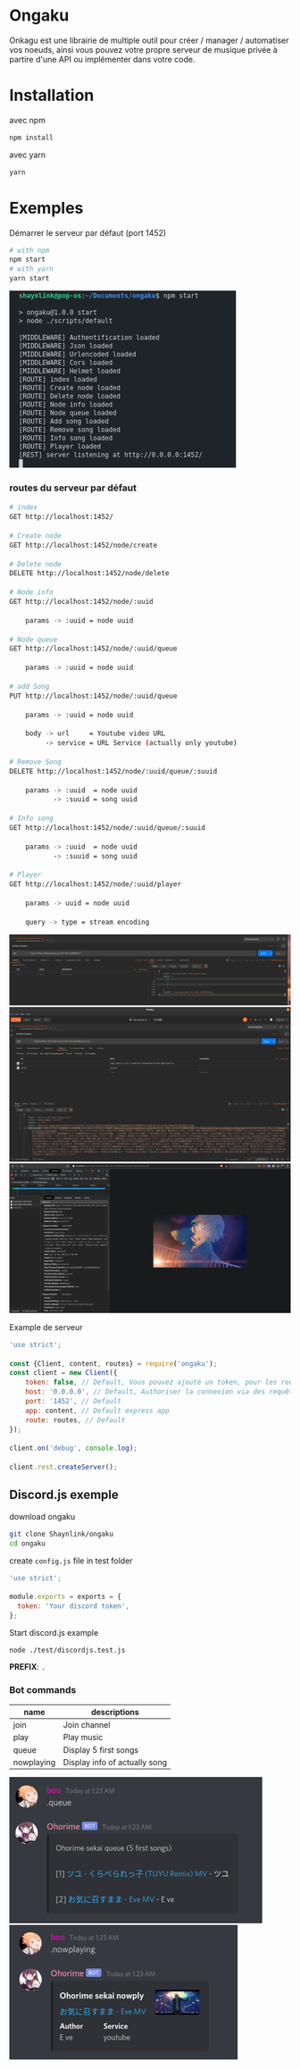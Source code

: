 # Ongaku
Onkagu est une librairie de multiple outil pour créer / manager / automatiser vos noeuds, ainsi vous pouvez votre propre serveur de musique privée à partire d'une API ou implémenter dans votre code.

# Installation
avec npm
```bash
npm install
```
avec yarn
```bash
yarn
```

# Exemples
Démarrer le serveur par défaut (port 1452)
```bash
# with npm
npm start
# with yarn
yarn start
```

<img src="https://raw.githubusercontent.com/Shaynlink/ongaku/master/assets/images/loadRoute.png" />

### routes du serveur par défaut
```bash
# index
GET http://localhost:1452/

# Create node
GET http://localhost:1452/node/create

# Delete node
DELETE http://localhost:1452/node/delete

# Node info
GET http://localhost:1452/node/:uuid

    params -> :uuid = node uuid

# Node queue
GET http://localhost:1452/node/:uuid/queue

    params -> :uuid = node uuid

# add Song
PUT http://localhost:1452/node/:uuid/queue
    
    params -> :uuid = node uuid
    
    body -> url     = Youtube video URL
         -> service = URL Service (actually only youtube)

# Remove Song
DELETE http://localhost:1452/node/:uuid/queue/:suuid

    params -> :uuid  = node uuid
           -> :suuid = song uuid

# Info song
GET http://localhost:1452/node/:uuid/queue/:suuid
    
    params -> :uuid  = node uuid
           -> :suuid = song uuid

# Player
GET http://localhost:1452/node/:uuid/player

    params -> uuid = node uuid

    query -> type = stream encoding
```

<img src="https://raw.githubusercontent.com/Shaynlink/ongaku/master/assets/images/node.png" />

<img src="https://raw.githubusercontent.com/Shaynlink/ongaku/master/assets/images/addQueue.png" />

<img src="https://raw.githubusercontent.com/Shaynlink/ongaku/master/assets/images/player.png" />

Example de serveur
```js
'use strict';

const {Client, content, routes} = require('ongaku');
const client = new Client({
    token: false, // Default, Vous pouvez ajouté un token, pour les requêtes via votre api avec le headers Authorization
    host: '0.0.0.0', // Default, Authoriser la connexion via des requêtes externe du réseau
    port: '1452', // Default
    app: content, // Default express app
    route: routes, // Default
});

client.on('debug', console.log);

client.rest.createServer();
```

 ## Discord.js exemple
download ongaku
```bash
git clone Shaynlink/ongaku
cd ongaku
```

create `config.js` file in test folder
```js
'use strict';

module.exports = exports = {
  token: 'Your discord token',
};
```
Start discord.js example
```
node ./test/discordjs.test.js
```
**PREFIX**: `.`

### Bot commands


| name       | descriptions                  |
|------------|-------------------------------|
| join       | Join channel                  |
| play       | Play music                    |
| queue      | Display 5 first songs         |
| nowplaying | Display info of actually song |

<img src="https://raw.githubusercontent.com/Shaynlink/ongaku/master/assets/images/Queue.png" />

<img src="https://raw.githubusercontent.com/Shaynlink/ongaku/master/assets/images/nowplaying.png" />